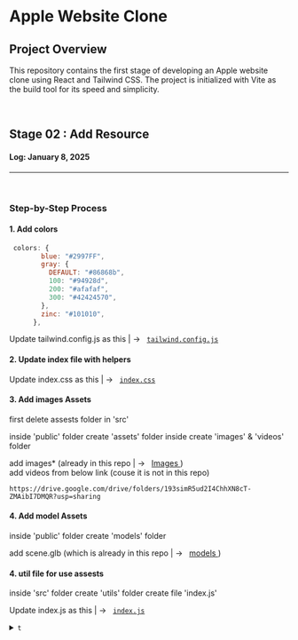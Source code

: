 # Apple Website Clone

## Project Overview
This repository contains the first stage of developing an Apple website clone using React and Tailwind CSS. The project is initialized with Vite as the build tool for its speed and simplicity.

<br>

## Stage 02 : Add Resource 
#### Log: January 8, 2025
<hr>
<br>

### Step-by-Step Process

#### 1. Add colors

```js
 colors: {
        blue: "#2997FF",
        gray: {
          DEFAULT: "#86868b",
          100: "#94928d",
          200: "#afafaf",
          300: "#42424570",
        },
        zinc: "#101010",
      },
```
Update
tailwind.config.js
as this | ->
   &nbsp; [ <code>tailwind.config.js</code>](./tailwind.config.js)



#### 2. Update index file with helpers


Update
index.css
as this | ->
   &nbsp; [ <code>index.css</code>](./src/index.css)



#### 3. Add images Assets

first delete assests folder in 'src'

inside 'public' folder create 'assets' folder inside create 'images' & 'videos' folder

add images* (already in this repo  | ->
   &nbsp; [ Images ](./public/assets/images/)) <br>
add videos from below link (couse it is not in this repo)
```
https://drive.google.com/drive/folders/193simR5ud2I4ChhXN8cT-ZMAibI7DMQR?usp=sharing
```


#### 4. Add model Assets
inside 'public' folder create 'models' folder

add scene.glb
(which is already in this repo | ->
   &nbsp; [ models ](./public/models/))


#### 4. util file for use assests

inside 'src' folder create 'utils' folder
create file 'index.js'

Update
index.js
as this | ->
   &nbsp; [ <code>index.js</code>](./src/utils/index.js)












<details>
<summary><code>t</code></summary>

<br>


</details>

